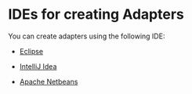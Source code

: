 ﻿---
sidebar_position: 1
---
# IDEs for creating Adapters

<head>
  <meta name="guidename" content="API Management"/>
  <meta name="context" content="GUID-80ae964c-d1e1-4105-82c7-c6c9dfb19a93"/>
</head>

You can create adapters using the following IDE: 

- [Eclipse](../SDK%20Guide/Creating_adapter_using_eclipse.md)

- [IntelliJ Idea ](../SDK%20Guide/Creating_adapter_using_intellij_idea.md)

- [Apache Netbeans ](../SDK%20Guide/Creating_adapter_using_apache_netbeans.md)
